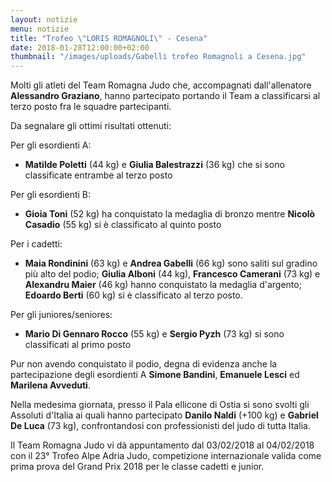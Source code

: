 ```yaml
---
layout: notizie
menu: notizie
title: "Trofeo \"LORIS ROMAGNOLI\" - Cesena"
date: 2018-01-28T12:00:00+02:00
thumbnail: "/images/uploads/Gabelli trofeo Romagnoli a Cesena.jpg"
---
```


Molti gli atleti del Team Romagna Judo che, accompagnati dall'allenatore **Alessandro Graziano**, hanno partecipato portando il Team a classificarsi al terzo posto fra le squadre partecipanti.

Da segnalare gli ottimi risultati ottenuti:

Per gli esordienti A:
  - **Matilde Poletti** (44 kg) e **Giulia Balestrazzi** (36 kg) che si sono classificate entrambe al terzo posto

Per gli esordienti B:
  - **Gioia Toni** (52 kg) ha conquistato la medaglia di bronzo mentre **Nicolò Casadio** (55 kg) si è classificato al quinto posto

Per i cadetti:
  - **Maia Rondinini** (63 kg) e **Andrea Gabelli** (66 kg) sono saliti sul gradino più alto del podio; **Giulia Alboni** (44 kg), **Francesco Camerani** (73 kg) e **Alexandru Maier** (46 kg) hanno conquistato la medaglia d'argento; **Edoardo Berti** (60 kg) si è classificato al terzo posto.

Per gli juniores/seniores:
 - **Mario Di Gennaro Rocco** (55 kg) e **Sergio Pyzh** (73 kg) si sono classificati al primo posto

Pur non avendo conquistato il podio, degna di evidenza anche la partecipazione degli esordienti A **Simone Bandini**, **Emanuele Lesci** ed **Marilena Avveduti**.

Nella medesima giornata, presso il Pala ellicone di Ostia si sono svolti gli Assoluti d'Italia ai quali hanno partecipato **Danilo Naldi** (+100 kg) e **Gabriel De Luca** (73 kg), confrontandosi con professionisti del judo di tutta Italia.

Il Team Romagna Judo vi dà appuntamento dal 03/02/2018 al 04/02/2018 con il 23° Trofeo Alpe Adria Judo, competizione internazionale valida come prima prova del Grand Prix 2018 per le classe cadetti e junior.
